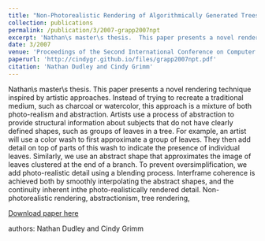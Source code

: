 ```yaml
---
title: "Non-Photorealistic Rendering of Algorithmically Generated Trees"
collection: publications
permalink: /publication/3/2007-grapp2007npt
excerpt: 'Nathan\s master\s thesis.  This paper presents a novel rendering technique inspired by artistic approaches. Instead of trying to recreate a traditional medium,  such as charcoal or watercolor,  this approach is a mixture of both photo-realism and abstraction. Artists use a process of abstraction to provide structural information about subjects that do not have clearly defined shapes,  such as groups of leaves in a tree. For example,  an artist will use a color wash to first approximate a group of leaves. They then add detail on top of parts of this wash to indicate the presence of individual leaves. Similarly,  we use an abstract shape that approximates the image of leaves clustered at the end of a branch. To prevent oversimplification,  we add photo-realistic detail using a blending process. Interframe coherence is achieved both by smoothly interpolating the abstract shapes,  and the continuity inherent inthe photo-realistically rendered detail. Non-photorealistic rendering,  abstractionism,  tree rendering, '
date: 3/2007
venue: 'Proceedings of the Second International Conference on Computer Graphics Theory and Applications '
paperurl: 'http://cindygr.github.io/files/grapp2007npt.pdf'
citation: 'Nathan Dudley and Cindy Grimm'
---
```

Nathan\s master\s thesis.  This paper presents a novel rendering technique inspired by artistic approaches. Instead of trying to recreate a traditional medium,  such as charcoal or watercolor,  this approach is a mixture of both photo-realism and abstraction. Artists use a process of abstraction to provide structural information about subjects that do not have clearly defined shapes,  such as groups of leaves in a tree. For example,  an artist will use a color wash to first approximate a group of leaves. They then add detail on top of parts of this wash to indicate the presence of individual leaves. Similarly,  we use an abstract shape that approximates the image of leaves clustered at the end of a branch. To prevent oversimplification,  we add photo-realistic detail using a blending process. Interframe coherence is achieved both by smoothly interpolating the abstract shapes,  and the continuity inherent inthe photo-realistically rendered detail. Non-photorealistic rendering,  abstractionism,  tree rendering, 

[Download paper here](http://cindygr.github.io/files/grapp2007npt.pdf)

authors: Nathan Dudley and Cindy Grimm